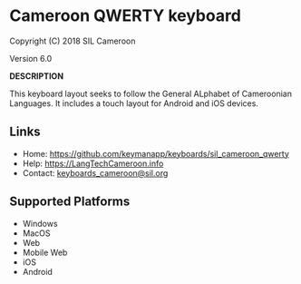 Cameroon QWERTY keyboard
=====================

Copyright (C) 2018 SIL Cameroon

Version 6.0

__DESCRIPTION__

This keyboard layout seeks to follow the General ALphabet of Cameroonian Languages. It includes
a touch layout for Android and iOS devices. 

Links
-----

 * Home:     <https://github.com/keymanapp/keyboards/sil_cameroon_qwerty>
 * Help:     <https://LangTechCameroon.info>
 * Contact:  <keyboards_cameroon@sil.org>

Supported Platforms
-------------------
 * Windows
 * MacOS
 * Web
 * Mobile Web
 * iOS
 * Android
